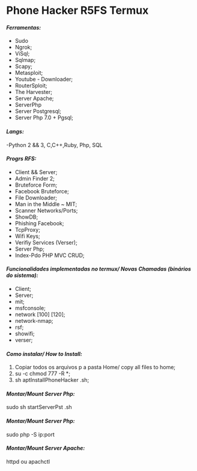 # **Phone Hacker R5FS Termux**
#### **_Ferramentas:_**
* Sudo
* Ngrok;
* ViSql;
* Sqlmap;
* Scapy;
* Metasploit;
* Youtube - Downloader;
* RouterSploit;
* The Harvester;
* Server Apache;
* ServerPhp 
* Server Postgresql;
* Server Php 7.0 + Pgsql;

#### **_Langs:_**
-Python 2 && 3, C,C++,Ruby, Php, SQL

#### **_Progrs RFS:_**
* Client && Server;
* Admin Finder 2;
* Bruteforce Form;
* Facebook Bruteforce;
* File Downloader;
* Man in the Middle ~ MIT;
* Scanner Networks/Ports;
* ShowDB;
* Phishing Facebook;
* TcpProxy;
* Wifi Keys;
* Verifiy Services (Verser);
* Server Php;
* Index-Pdo PHP MVC CRUD;

#### **_Funcionalidades implementadas no termux/ Novas Chamadas (binários do sistema):_**
* Client;
* Server;
* mit;
* msfconsole;
* network [100] [120];
* network-nmap;
* rsf;
* showifi;
* verser;

#### **_Como instalar/ How to Install:_**
1. Copiar todos os arquivos p a pasta Home/ copy all files to home;
1. su -c chmod 777 -R *;
1. sh aptInstallPhoneHacker .sh;

#### **_Montar/Mount Server Php:_**
 sudo sh startServerPst .sh

#### **_Montar/Mount Server Php:_**
 sudo php -S ip:port 

#### **_Montar/Mount Server Apache:_**
 httpd ou apachctl
